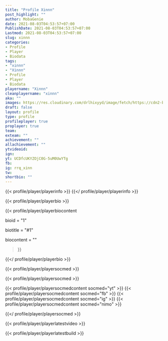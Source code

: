 ```yaml
---
title: "Profile Xinnn"
post_highlight: ""
author: MobaGenie
date: 2021-08-03T04:53:57+07:00
PublishDate: 2021-08-03T04:53:57+07:00
Lastmod: 2021-08-03T04:53:57+07:00
slug: xinnn
categories: 
- Profile 
- Player
- Biodata
tags: 
- "xinnn"
- "Xinnn"
- Profile 
- Player
- Biodata
playername: "Xinnn"
cleanplayername: "xinnn"
aka: ""
images: https://res.cloudinary.com/drlhixyyd/image/fetch/https://cdn2-build.mobagenie.my.id/p/images/banner/player/full/xinnn.jpg
draft: false
layout: profile
type: profile
profileplayer: true
proplayer: true
team: 
exteam: "" 
achievement: ""
allachievement: ""
ytvideoid: 
ign: 
yt: UCDfcUKYZOjC0G-5uM0UwYTg
fb: 
ig: rrq_xinn
tw: 
shortbio: ""
---
```


{{< profile/player/playerinfo >}} {{</ profile/player/playerinfo >}}

{{< profile/player/playerbio >}}

{{< profile/player/playerbiocontent 

bioid = "1" 

biotitle = "#1" 

biocontent = ""

>}}

{{</ profile/player/playerbio >}}
 
{{< profile/player/playersocmed >}}

{{< profile/player/playersocmed >}}

{{< profile/player/playersocmedcontent socmed="yt" >}} 
{{< profile/player/playersocmedcontent socmed="fb" >}} 
{{< profile/player/playersocmedcontent socmed="ig" >}} 
{{< profile/player/playersocmedcontent socmed="nimo" >}} 

{{</ profile/player/playersocmed >}}

{{< profile/player/playerlatestvideo >}}


{{< profile/player/playerlatestbuild >}}